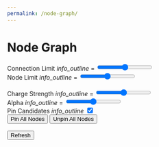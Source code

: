 ```yaml
---
permalink: /node-graph/
---
```


# Node Graph

<form action="" class="legend">
    <form action="" class="legend">
        <label for="connectionlimit">
            Connection Limit 
            <i class="material-icons" id="connectionlimit-info">info_outline</i> 
            <span style="width: 0px"></span> 
            = 
            <span id="connectionlimit-value" class="threedigit"></span>
        </label>
        <input type="range" id="connectionlimit" name="connectionlimit" min=0 max=10 step=1 class="slider"><br>
        <label for="explicitlimit">
            Node Limit
            <i class="material-icons" id="explicitlimit-info">info_outline</i>
            <span style="width: 42px"></span> 
            = 
            <span id="explicitlimit-value" class="threedigit"></span>
        </label>
        <input type="range" id="explicitlimit" name="explicitlimit" min=2 max=100 step=1 class="slider"><br><br>
        <label for="chargestrength">
            Charge Strength 
            <i class="material-icons" id="chargestrength-info">info_outline</i>
            <span style="width: 1px"></span> 
            = 
            <span id="chargestrength-value" class="threedigit"></span>
        </label>
        <input type="range" id="chargestrength" name="chargestrength" min=0 max=999 step=1 class="slider"><br>
        <label for="chargealpha">
            Alpha 
            <i class="material-icons" id="chargealpha-info">info_outline</i>
            <span style="width: 78px"></span> 
            = 
            <span id="chargealpha-value" class="threedigit"></span>
        </label>
        <input type="range" id="chargealpha" name="chargealpha" min=0 max=1 step="0.05" class="slider"><br>
        <label for="pincandidates">
            Pin Candidates
            <i class="material-icons" id="pincandidates-info">info_outline</i>
        </label>
        <span style="width: 50px"></span> 
        <input type="checkbox" id="pincandidates" name="pincandidates" checked><br>
        <button type="button" id="pinall">Pin All Nodes</button>
        <button type="button" id="unpinall">Unpin All Nodes</button><br><br>
        <button type="button" id="submit">Refresh</button>
    </form>
</form>

<script type="text/javascript" src="https://d3js.org/d3.v6.min.js"></script>
<script type="text/javascript" src="https://cdnjs.cloudflare.com/ajax/libs/d3-legend/2.25.6/d3-legend.min.js"></script>
<link type="text/css" rel="stylesheet" href="./node.css" media="screen" />
<script type="text/javascript" src="./node.js"></script>
<link rel="stylesheet" href="https://fonts.googleapis.com/icon?family=Material+Icons">
